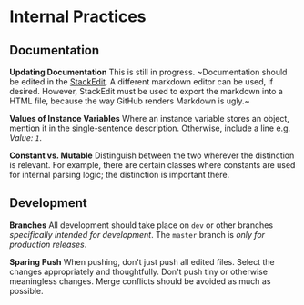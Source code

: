 # Internal Practices

## Documentation 

**Updating Documentation**
This is still in progress. ~Documentation should be edited in the [StackEdit](https://stackedit.io/). A different markdown editor can be used, if desired. However, StackEdit must be used to export the markdown into a HTML file, because the way GitHub renders Markdown is ugly.~

**Values of Instance Variables**
Where an instance variable stores an object, mention it in the single-sentence description. Otherwise, include a line e.g. _Value: `1`_.

**Constant vs. Mutable**
Distinguish between the two wherever the distinction is relevant. For example, there are certain classes where constants are used for internal parsing logic; the distinction is important there. 

## Development

**Branches**
All development should take place on `dev` or other branches *specifically intended for development*. The `master` branch is *only for production releases*. 

**Sparing Push**
When pushing, don't just push all edited files. Select the changes appropriately and thoughtfully. Don't push tiny or otherwise meaningless changes. Merge conflicts should be avoided as much as possible. 
